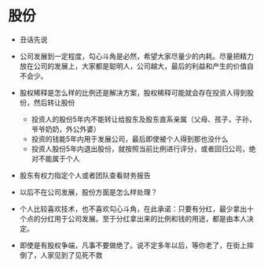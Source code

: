 # 股份

* 丑话先说

* 公司发展到一定程度，勾心斗角是必然，希望大家尽量少的内耗。尽量把精力放在公司的发展上，大家都是聪明人，公司越大，最后的利益和产生的价值自不会少。

* 股权稀释是怎么样的比例还是解决方案，股权稀释可能就会存在投资人得到股份，然后转让股份
    * 投资人的股份5年内不能转让给股东及股东直系亲属（父母、孩子，子孙，爷爷奶奶，外公外婆）
    * 投资的钱能5年内用于发展公司，最后即使被个人得到那也没什么
    * 投资人股份5年内退出股份，就按照当前比例进行评分，或者回归公司，绝对不能属于个人

* 股东有权力指定个人或者团队查看财务报告

* 以后不在公司发展，股份方面是怎么样处理？

* 个人比较喜欢技术，也不喜欢勾心斗角，在此承诺：只要有分红，最少拿出十个点的分红用于公司发展。至于分红拿出来的比例和钱的用途，都是由本人决定。

* 即使是有股权争端，凡事不要做绝了。说不定多年以后，等你老了，在街上摔倒了，人家见到了见死不救

